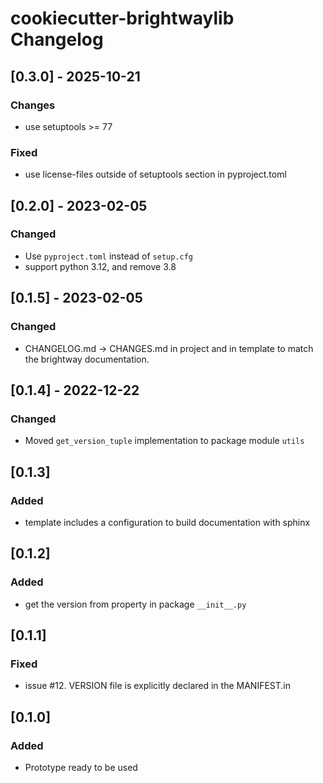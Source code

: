 # cookiecutter-brightwaylib Changelog

## [0.3.0] - 2025-10-21

### Changes

+ use setuptools >= 77

### Fixed

+ use license-files outside of setuptools section in pyproject.toml

## [0.2.0] - 2023-02-05

### Changed

+ Use `pyproject.toml` instead of `setup.cfg`
+ support python 3.12, and remove 3.8

## [0.1.5] - 2023-02-05

### Changed

+ CHANGELOG.md -> CHANGES.md in project and in template to match the brightway documentation.

## [0.1.4] - 2022-12-22

### Changed

- Moved `get_version_tuple` implementation to package module `utils`

## [0.1.3]

### Added

- template includes a configuration to build documentation with sphinx

## [0.1.2]

### Added

- get the version from property in package `__init__.py`

## [0.1.1]

### Fixed

- issue #12. VERSION file is explicitly declared in the MANIFEST.in

## [0.1.0]

### Added

- Prototype ready to be used
